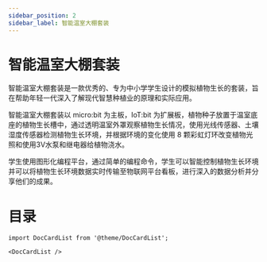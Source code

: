 ```yaml
---
sidebar_position: 2
sidebar_label: 智能温室大棚套装
---
```


# 智能温室大棚套装

智能温室大棚套装是一款优秀的、专为中小学学生设计的模拟植物生长的套装，旨在帮助年轻一代深入了解现代智慧种植业的原理和实际应用。

智能温室大棚套装以 micro:bit 为主板，IoT:bit 为扩展板，植物种子放置于温室底座的植物生长槽中，通过透明温室外罩观察植物生长情况，使用光线传感器、土壤湿度传感器检测植物生长环境，并根据环境的变化使用 8 颗彩虹灯环改变植物光照和使用3V水泵和继电器给植物浇水。

学生使用图形化编程平台，通过简单的编程命令，学生可以智能控制植物生长环境并可以将植物生长环境数据实时传输至物联网平台看板，进行深入的数据分析并分享他们的成果。






# 目录

```mdx-code-block
import DocCardList from '@theme/DocCardList';

<DocCardList />
```
